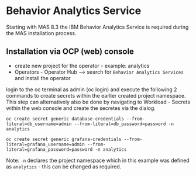 # Behavior Analytics Service

Starting with MAS 8.3 the IBM Behavior Analytics Service is required during the MAS installation process. 

## Installation via OCP (web) console

- create new project for the operator - example: analytics
- Operators - Operator Hub --> search for `Behavior Analytics Services` and install the operator

login to the oc terminal as admin (oc login) and execute the following 2 commands to create secrets within the earlier created project namespace. This step can alternatively also be done by navigating to Workload - Secrets within the web console and create the secretes via the dialog. 

```oc create secret generic database-credentials --from-literal=db_username=admin --from-literal=db_password=password -n analytics```

```oc create secret generic grafana-credentials --from-literal=grafana_username=admin --from-literal=grafana_password=password -n analytics```

Note: `-n` declares the project namespace which in this example was defined as `analytics` - this can be changed as required.